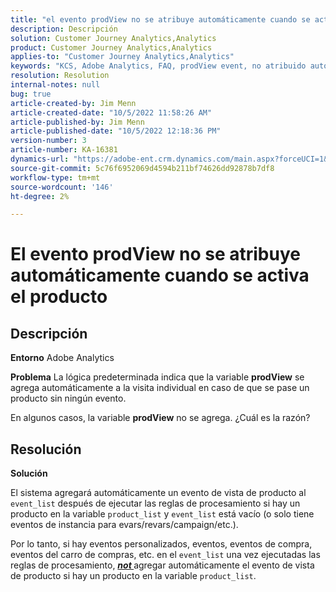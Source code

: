```yaml
---
title: "el evento prodView no se atribuye automáticamente cuando se activa el producto"
description: Descripción
solution: Customer Journey Analytics,Analytics
product: Customer Journey Analytics,Analytics
applies-to: "Customer Journey Analytics,Analytics"
keywords: "KCS, Adobe Analytics, FAQ, prodView event, no atribuido automáticamente, producto, activado"
resolution: Resolution
internal-notes: null
bug: true
article-created-by: Jim Menn
article-created-date: "10/5/2022 11:58:26 AM"
article-published-by: Jim Menn
article-published-date: "10/5/2022 12:18:36 PM"
version-number: 3
article-number: KA-16381
dynamics-url: "https://adobe-ent.crm.dynamics.com/main.aspx?forceUCI=1&pagetype=entityrecord&etn=knowledgearticle&id=43d0a503-a544-ed11-bba1-000d3a3064b8"
source-git-commit: 5c76f6952069d4594b211bf74626dd92878b7df8
workflow-type: tm+mt
source-wordcount: '146'
ht-degree: 2%

---
```


# El evento prodView no se atribuye automáticamente cuando se activa el producto

## Descripción


<b>Entorno</b>
Adobe Analytics

<b>Problema</b>
La lógica predeterminada indica que la variable <b>prodView</b> se agrega automáticamente a la visita individual en caso de que se pase un producto sin ningún evento.

En algunos casos, la variable <b>prodView</b> no se agrega. ¿Cuál es la razón?


## Resolución


<b>Solución</b>

El sistema agregará automáticamente un evento de vista de producto al `event_list` después de ejecutar las reglas de procesamiento si hay un producto en la variable `product_list` y `event_list` está vacío (o solo tiene eventos de instancia para evars/revars/campaign/etc.).

Por lo tanto, si hay eventos personalizados, eventos, eventos de compra, eventos del carro de compras, etc. en el `event_list` una vez ejecutadas las reglas de procesamiento, <u><em><b>not </b></em></u>agregar automáticamente el evento de vista de producto si hay un producto en la variable `product_list`.
